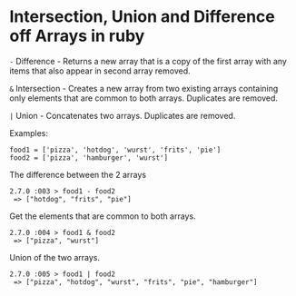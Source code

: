 # Intersection, Union and Difference off Arrays in ruby

`-` Difference - Returns a new array that is a copy of the first array with any items that also appear in second array removed.

`&` Intersection - Creates a new array from two existing arrays containing only elements that are common to both arrays. Duplicates are removed.

`|` Union - Concatenates two arrays. Duplicates are removed.

Examples:

```
food1 = ['pizza', 'hotdog', 'wurst', 'frits', 'pie']
food2 = ['pizza', 'hamburger', 'wurst']
```

The difference between the 2 arrays
```
2.7.0 :003 > food1 - food2
 => ["hotdog", "frits", "pie"]
```

Get the elements that are common to both arrays.
```
2.7.0 :004 > food1 & food2
 => ["pizza", "wurst"]
```

Union of the two arrays.
```
2.7.0 :005 > food1 | food2
 => ["pizza", "hotdog", "wurst", "frits", "pie", "hamburger"]
```
